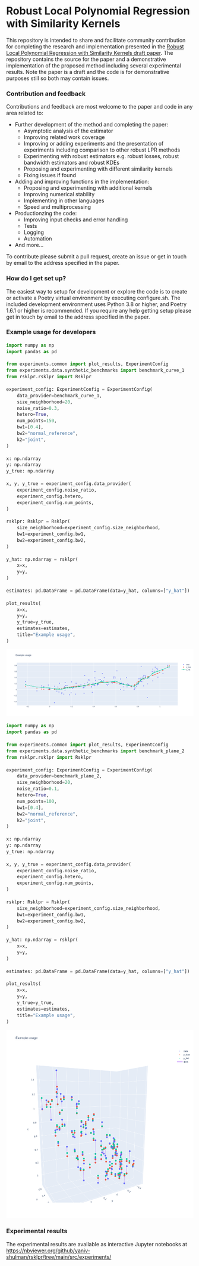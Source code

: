 # Robust Local Polynomial Regression with Similarity Kernels #

This repository is intended to share and facilitate community contribution for completing the research and implementation 
presented in the [Robust Local Polynomial Regression with Similarity Kernels draft paper](https://github.com/yaniv-shulman/rsklpr/tree/main/paper/rsklpr.pdf). The repository contains
the source for the paper and a demonstrative implementation of the proposed method including several experimental results.
Note the paper is a draft and the code is for demonstrative purposes still so both may contain issues.

### Contribution and feedback ###

Contributions and feedback are most welcome to the paper and code in any area related to:
- Further development of the method and completing the paper:
  - Asymptotic analysis of the estimator
  - Improving related work coverage
  - Improving or adding experiments and the presentation of experiments including comparison to other robust LPR methods
  - Experimenting with robust estimators e.g. robust losses, robust bandwidth estimators and robust KDEs
  - Proposing and experimenting with different similarity kernels
  - Fixing issues if found
- Adding and improving functions in the implementation:
  - Proposing and experimenting with additional kernels
  - Improving numerical stability
  - Implementing in other languages
  - Speed and multiprocessing
- Productionzing the code:
  - Improving input checks and error handling
  - Tests
  - Logging
  - Automation
- And more...

To contribute please submit a pull request, create an issue or get in touch by email to the address specified in the
paper.

### How do I get set up? ###
The easiest way to setup for development or explore the code is to create or activate a Poetry virtual environment by
executing configure.sh. The included development environment uses Python 3.8 or higher, and Poetry 1.6.1 or higher is recommended.
If you require any help getting setup please get in touch by email to the address specified in the paper.

### Example usage for developers ###

```python
import numpy as np
import pandas as pd

from experiments.common import plot_results, ExperimentConfig
from experiments.data.synthetic_benchmarks import benchmark_curve_1
from rsklpr.rsklpr import Rsklpr

experiment_config: ExperimentConfig = ExperimentConfig(
    data_provider=benchmark_curve_1,
    size_neighborhood=20,
    noise_ratio=0.3,
    hetero=True,
    num_points=150,
    bw1=[0.4],
    bw2="normal_reference",
    k2="joint",
)

x: np.ndarray
y: np.ndarray
y_true: np.ndarray

x, y, y_true = experiment_config.data_provider(
    experiment_config.noise_ratio,
    experiment_config.hetero,
    experiment_config.num_points,
)

rsklpr: Rsklpr = Rsklpr(
    size_neighborhood=experiment_config.size_neighborhood,
    bw1=experiment_config.bw1,
    bw2=experiment_config.bw2,
)

y_hat: np.ndarray = rsklpr(
    x=x,
    y=y,
)

estimates: pd.DataFrame = pd.DataFrame(data=y_hat, columns=["y_hat"])

plot_results(
    x=x,
    y=y,
    y_true=y_true,
    estimates=estimates,
    title="Example usage",
)
```
![Example usage curve_plot](./example_usage_curve.png)


```python
import numpy as np
import pandas as pd

from experiments.common import plot_results, ExperimentConfig
from experiments.data.synthetic_benchmarks import benchmark_plane_2
from rsklpr.rsklpr import Rsklpr

experiment_config: ExperimentConfig = ExperimentConfig(
    data_provider=benchmark_plane_2,
    size_neighborhood=20,
    noise_ratio=0.1,
    hetero=True,
    num_points=100,
    bw1=[0.4],
    bw2="normal_reference",
    k2="joint",
)

x: np.ndarray
y: np.ndarray
y_true: np.ndarray

x, y, y_true = experiment_config.data_provider(
    experiment_config.noise_ratio,
    experiment_config.hetero,
    experiment_config.num_points,
)

rsklpr: Rsklpr = Rsklpr(
    size_neighborhood=experiment_config.size_neighborhood,
    bw1=experiment_config.bw1,
    bw2=experiment_config.bw2,
)

y_hat: np.ndarray = rsklpr(
    x=x,
    y=y,
)

estimates: pd.DataFrame = pd.DataFrame(data=y_hat, columns=["y_hat"])

plot_results(
    x=x,
    y=y,
    y_true=y_true,
    estimates=estimates,
    title="Example usage",
)
```
![Example usage plane_plot](./example_usage_plane.png)
### Experimental results ###
The experimental results are available as interactive Jupyter notebooks at 
https://nbviewer.org/github/yaniv-shulman/rsklpr/tree/main/src/experiments/
